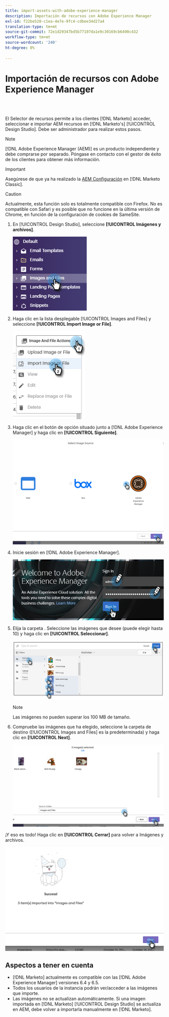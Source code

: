 ```yaml
---
title: import-assets-with-adobe-experience-manager
description: Importación de recursos con Adobe Experience Manager
exl-id: f22be520-c1ea-4e7e-9fc4-cdbee34d27a4
translation-type: tm+mt
source-git-commit: 72e1d29347bd5b77107da1e9c30169cb6490c432
workflow-type: tm+mt
source-wordcount: '240'
ht-degree: 0%

---
```


# Importación de recursos con Adobe Experience Manager

<br> 

El Selector de recursos permite a los clientes [!DNL Marketo] acceder, seleccionar e importar AEM recursos en [!DNL Marketo's] [!UICONTROL Design Studio]. Debe ser administrador para realizar estos pasos.

>[!NOTE]
>[!DNL Adobe Experience Manager (AEM)] es un producto independiente y debe comprarse por separado. Póngase en contacto con el gestor de éxito de los clientes para obtener más información.

>[!IMPORTANT]
>Asegúrese de que ya ha realizado la [AEM Configuración](https://docs.marketo.com/x/FwPLAQ) en [!DNL Marketo Classic].

>[!CAUTION]
>
>Actualmente, esta función solo es totalmente compatible con Firefox. No es compatible con Safari y es posible que no funcione en la última versión de Chrome, en función de la configuración de cookies de SameSite.

1. En [!UICONTROL Design Studio], seleccione **[!UICONTROL Imágenes y archivos]**.

   ![Imagen uno](/help/sky/assets/design-studio/importing-assets-with-adobe-experience-manager/importing-assets-with-adobe-experience-manager-1.png)

1. Haga clic en la lista desplegable [!UICONTROL Images and Files] y seleccione **[!UICONTROL Import Image or File]**.

   ![Imagen dos](/help/sky/assets/design-studio/importing-assets-with-adobe-experience-manager/importing-assets-with-adobe-experience-manager-2.png)

1. Haga clic en el botón de opción situado junto a [!DNL Adobe Experience Manager] y haga clic en **[!UICONTROL Siguiente]**.

   ![Imagen tres](/help/sky/assets/design-studio/importing-assets-with-adobe-experience-manager/importing-assets-with-adobe-experience-manager-3.png)

1. Inicie sesión en [!DNL Adobe Experience Manager].

   ![Imagen Cuatro](/help/sky/assets/design-studio/importing-assets-with-adobe-experience-manager/importing-assets-with-adobe-experience-manager-4.png)

1. Elija la carpeta . Seleccione las imágenes que desee (puede elegir hasta 10) y haga clic en **[!UICONTROL Seleccionar]**.

   ![Imagen cinco](/help/sky/assets/design-studio/importing-assets-with-adobe-experience-manager/importing-assets-with-adobe-experience-manager-5.png)

   >[!NOTE]
   >
   >Las imágenes no pueden superar los 100 MB de tamaño.

1. Compruebe las imágenes que ha elegido, seleccione la carpeta de destino ([!UICONTROL Images and Files] es la predeterminada) y haga clic en **[!UICONTROL Next]**.

   ![Imagen seis](/help/sky/assets/design-studio/importing-assets-with-adobe-experience-manager/importing-assets-with-adobe-experience-manager-6.png)

¡Y eso es todo! Haga clic en **[!UICONTROL Cerrar]** para volver a Imágenes y archivos.

![Image Seven](/help/sky/assets/design-studio/importing-assets-with-adobe-experience-manager/importing-assets-with-adobe-experience-manager-7.png)

## Aspectos a tener en cuenta

* [!DNL Marketo] actualmente es compatible con las  [!DNL Adobe Experience Manager] versiones 6.4 y 6.5.
* Todos los usuarios de la instancia podrán ver/acceder a las imágenes que importe.
* Las imágenes no se actualizan automáticamente. Si una imagen importada en [!DNL Marketo] [!UICONTROL Design Studio] se actualiza en AEM, debe volver a importarla manualmente en [!DNL Marketo].
